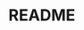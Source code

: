 # README

<!-- 例//本記入後 例全削除//
--------------------------------------------------
## 〇〇sテーブル
|Column   |Type      |Options    |
|---------|----------|-----------|
|nickname |string    |null: false|
|email    |string    |null: false, unique: true|
|user     |references|foreign_key: true, null: false|

### Association
- has_many :〇〇s(テーブル名)
- belongs_to :〇〇(テーブル名)
--------------------------------------------------
-->


<!--
## sテーブル
|Column |Type |Options |
|-------|-----|--------|
| | | |
| | | |

### Association
-  :
-->